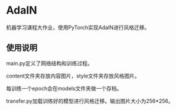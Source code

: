 # AdaIN

机器学习课程大作业，使用PyTorch实现AdaIN进行风格迁移。

## 使用说明

main.py定义了网络结构和训练过程。

content文件夹存放内容图片，style文件夹存放风格图片。

每训练一个epoch会在models文件夹做一个存档。

transfer.py加载训练好的模型进行风格迁移。输出图片大小为256\*256。
